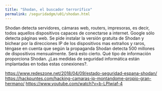 ```yaml
---
title: "Shodan, el buscador terrorífico"
permalink: /seguridadgm/u01/shodan.html
---
```


Shodan detecta servidores, cámaras web, routers, impresoras, es decir, todos aquellos dispositivos capaces de conectarse a internet. Google sólo detecta páginas web. Se pide instalar la versión gratuita de Shodan y bichear por la direcciones IP de los dispositivos mas extraños y raros, téngase en cuenta que según la propaganda Shodan detecta 500 millones de dispositivos mensualmente. Será esto cierto. Qué tipo de información proporciona Shodan. ¿Las medidas de seguridad informática están implantadas en todas estas conexiones?.

https://www.redeszone.net/2018/04/09/estado-seguridad-espana-shodan/
https://hackpuntes.com/hacking-camaras-ip-montandome-propio-gran-hermano/
https://www.youtube.com/watch?v=b-LPIwiaf-4